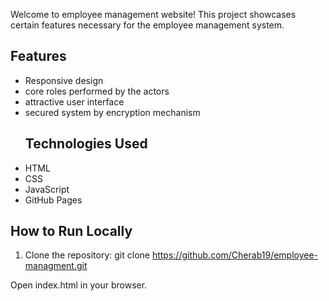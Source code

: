 
Welcome to  employee management website! This project showcases certain features necessary for the employee management system.

## Features
- Responsive design
- core roles performed by the actors
- attractive user interface
- secured system by encryption mechanism
  ## Technologies Used
- HTML
- CSS
- JavaScript
- GitHub Pages

## How to Run Locally
1. Clone the repository:
   git clone https://github.com/Cherab19/employee-managment.git

Open index.html in your browser.

